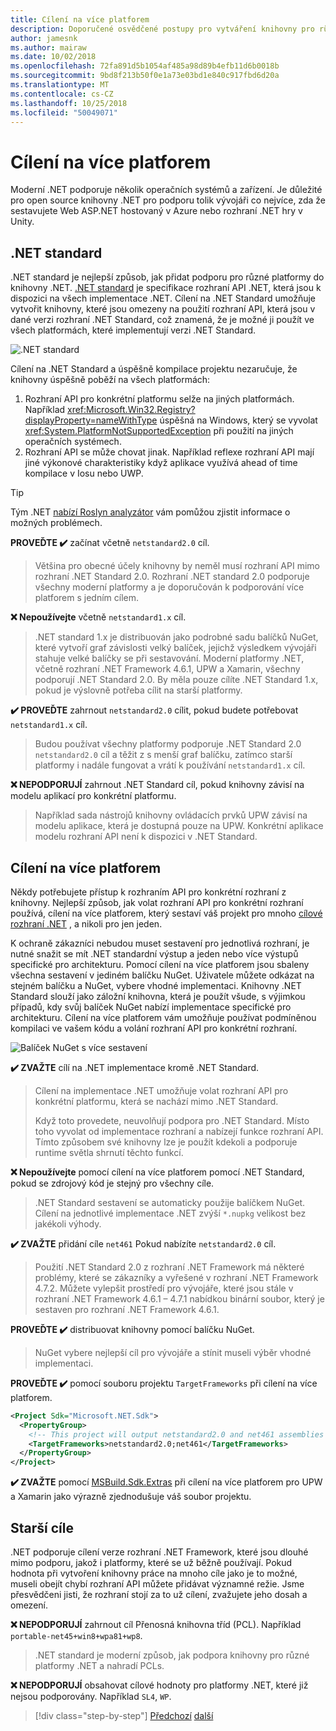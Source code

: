 ```yaml
---
title: Cílení na více platforem
description: Doporučené osvědčené postupy pro vytváření knihovny pro různé platformy .NET.
author: jamesnk
ms.author: mairaw
ms.date: 10/02/2018
ms.openlocfilehash: 72fa891d5b1054af485a98d89b4efb11d6b0018b
ms.sourcegitcommit: 9bd8f213b50f0e1a73e03bd1e840c917fbd6d20a
ms.translationtype: MT
ms.contentlocale: cs-CZ
ms.lasthandoff: 10/25/2018
ms.locfileid: "50049071"
---
```

# <a name="cross-platform-targeting"></a>Cílení na více platforem

Moderní .NET podporuje několik operačních systémů a zařízení. Je důležité pro open source knihovny .NET pro podporu tolik vývojáři co nejvíce, zda že sestavujete Web ASP.NET hostovaný v Azure nebo rozhraní .NET hry v Unity.

## <a name="net-standard"></a>.NET standard

.NET standard je nejlepší způsob, jak přidat podporu pro různé platformy do knihovny .NET. [.NET standard](../net-standard.md) je specifikace rozhraní API .NET, která jsou k dispozici na všech implementace .NET. Cílení na .NET Standard umožňuje vytvořit knihovny, které jsou omezeny na použití rozhraní API, která jsou v dané verzi rozhraní .NET Standard, což znamená, že je možné ji použít ve všech platformách, které implementují verzi .NET Standard.

![.NET standard](./media/cross-platform-targeting/platforms-netstandard.png ".NET Standard")

Cílení na .NET Standard a úspěšně kompilace projektu nezaručuje, že knihovny úspěšně poběží na všech platformách:

1. Rozhraní API pro konkrétní platformu selže na jiných platformách. Například <xref:Microsoft.Win32.Registry?displayProperty=nameWithType> úspěšná na Windows, který se vyvolat <xref:System.PlatformNotSupportedException> při použití na jiných operačních systémech.
2. Rozhraní API se může chovat jinak. Například reflexe rozhraní API mají jiné výkonové charakteristiky když aplikace využívá ahead of time kompilace v Iosu nebo UWP.

> [!TIP]
> Tým .NET [nabízí Roslyn analyzátor](../analyzers/api-analyzer.md) vám pomůžou zjistit informace o možných problémech.

**PROVEĎTE ✔️** začínat včetně `netstandard2.0` cíl.

> Většina pro obecné účely knihovny by neměl musí rozhraní API mimo rozhraní .NET Standard 2.0. Rozhraní .NET standard 2.0 podporuje všechny moderní platformy a je doporučován k podporování více platforem s jedním cílem.

**❌ Nepoužívejte** včetně `netstandard1.x` cíl.

> .NET standard 1.x je distribuován jako podrobné sadu balíčků NuGet, které vytvoří graf závislosti velký balíček, jejichž výsledkem vývojáři stahuje velké balíčky se při sestavování. Moderní platformy .NET, včetně rozhraní .NET Framework 4.6.1, UPW a Xamarin, všechny podporují .NET Standard 2.0. By měla pouze cílíte .NET Standard 1.x, pokud je výslovně potřeba cílit na starší platformy.

**✔️ PROVEĎTE** zahrnout `netstandard2.0` cílit, pokud budete potřebovat `netstandard1.x` cíl.

> Budou používat všechny platformy podporuje .NET Standard 2.0 `netstandard2.0` cíl a těžit z s menší graf balíčku, zatímco starší platformy i nadále fungovat a vrátí k používání `netstandard1.x` cíl.

**❌ NEPODPORUJÍ** zahrnout .NET Standard cíl, pokud knihovny závisí na modelu aplikací pro konkrétní platformu.

> Například sada nástrojů knihovny ovládacích prvků UPW závisí na modelu aplikace, která je dostupná pouze na UPW. Konkrétní aplikace modelu rozhraní API není k dispozici v .NET Standard.

## <a name="multi-targeting"></a>Cílení na více platforem

Někdy potřebujete přístup k rozhraním API pro konkrétní rozhraní z knihovny. Nejlepší způsob, jak volat rozhraní API pro konkrétní rozhraní používá, cílení na více platforem, který sestaví váš projekt pro mnoho [cílové rozhraní .NET](../frameworks.md) , a nikoli pro jen jeden.

K ochraně zákazníci nebudou muset sestavení pro jednotlivá rozhraní, je nutné snažit se mít .NET standardní výstup a jeden nebo více výstupů specifické pro architekturu. Pomocí cílení na více platforem jsou sbaleny všechna sestavení v jediném balíčku NuGet. Uživatele můžete odkázat na stejném balíčku a NuGet, vybere vhodné implementaci. Knihovny .NET Standard slouží jako záložní knihovna, která je použít všude, s výjimkou případů, kdy svůj balíček NuGet nabízí implementace specifické pro architekturu. Cílení na více platforem vám umožňuje používat podmíněnou kompilaci ve vašem kódu a volání rozhraní API pro konkrétní rozhraní.

![Balíček NuGet s více sestavení](./media/cross-platform-targeting/nuget-package-multiple-assemblies.png "balíček NuGet s více sestavení")

**✔️ ZVAŽTE** cílí na .NET implementace kromě .NET Standard.

> Cílení na implementace .NET umožňuje volat rozhraní API pro konkrétní platformu, která se nachází mimo .NET Standard.
>
> Když toto provedete, neuvolňují podpora pro .NET Standard. Místo toho vyvolat od implementace rozhraní a nabízejí funkce rozhraní API. Tímto způsobem své knihovny lze je použít kdekoli a podporuje runtime světla shrnutí těchto funkcí.

**❌ Nepoužívejte** pomocí cílení na více platforem pomocí .NET Standard, pokud se zdrojový kód je stejný pro všechny cíle.

> .NET Standard sestavení se automaticky použije balíčkem NuGet. Cílení na jednotlivé implementace .NET zvýší `*.nupkg` velikost bez jakékoli výhody.

**✔️ ZVAŽTE** přidání cíle `net461` Pokud nabízíte `netstandard2.0` cíl. 

> Použití .NET Standard 2.0 z rozhraní .NET Framework má některé problémy, které se zákazníky a vyřešené v rozhraní .NET Framework 4.7.2. Můžete vylepšit prostředí pro vývojáře, které jsou stále v rozhraní .NET Framework 4.6.1 – 4.7.1 nabídkou binární soubor, který je sestaven pro rozhraní .NET Framework 4.6.1.

**PROVEĎTE ✔️** distribuovat knihovny pomocí balíčku NuGet.

> NuGet vybere nejlepší cíl pro vývojáře a stínit museli výběr vhodné implementaci.

**PROVEĎTE ✔️** pomocí souboru projektu `TargetFrameworks` při cílení na více platforem.

```xml
<Project Sdk="Microsoft.NET.Sdk">
  <PropertyGroup>
    <!-- This project will output netstandard2.0 and net461 assemblies -->
    <TargetFrameworks>netstandard2.0;net461</TargetFrameworks>
  </PropertyGroup>
</Project>
```

**✔️ ZVAŽTE** pomocí [MSBuild.Sdk.Extras](https://github.com/onovotny/MSBuildSdkExtras) při cílení na více platforem pro UPW a Xamarin jako výrazně zjednodušuje váš soubor projektu.

## <a name="older-targets"></a>Starší cíle

.NET podporuje cílení verze rozhraní .NET Framework, které jsou dlouhé mimo podporu, jakož i platformy, které se už běžně používají. Pokud hodnota při vytvoření knihovny práce na mnoho cíle jako je to možné, museli obejít chybí rozhraní API můžete přidávat významné režie. Jsme přesvědčeni jisti, že rozhraní stojí za to už cílení, zvažujete jeho dosah a omezení.

**❌ NEPODPORUJÍ** zahrnout cíl Přenosná knihovna tříd (PCL). Například `portable-net45+win8+wpa81+wp8`.

> .NET standard je moderní způsob, jak podpora knihovny pro různé platformy .NET a nahradí PCLs.

**❌ NEPODPORUJÍ** obsahovat cílové hodnoty pro platformy .NET, které již nejsou podporovány. Například `SL4`, `WP`.

>[!div class="step-by-step"]
[Předchozí](./get-started.md)
[další](./strong-naming.md)
